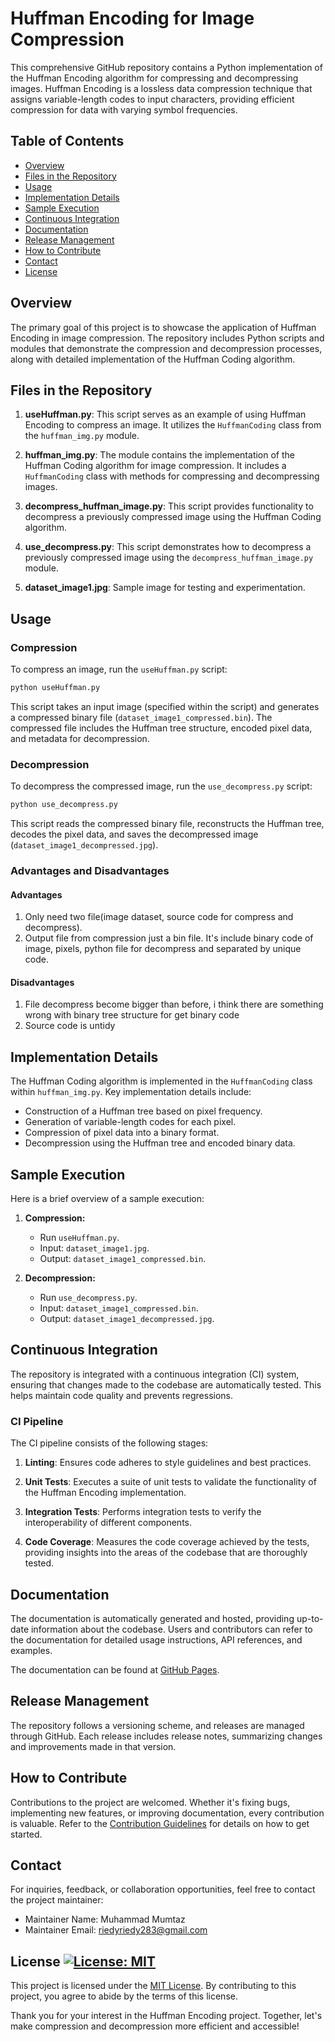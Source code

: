 # Huffman Encoding for Image Compression

This comprehensive GitHub repository contains a Python implementation of the Huffman Encoding algorithm for compressing and decompressing images. Huffman Encoding is a lossless data compression technique that assigns variable-length codes to input characters, providing efficient compression for data with varying symbol frequencies.

## Table of Contents

- [Overview](#overview)
- [Files in the Repository](#files-in-the-repository)
- [Usage](#usage)
- [Implementation Details](#implementation-details)
- [Sample Execution](#sample-execution)
- [Continuous Integration](#continuous-integration)
- [Documentation](#documentation)
- [Release Management](#release-management)
- [How to Contribute](#how-to-contribute)
- [Contact](#contact)
- [License](#license)

## Overview

The primary goal of this project is to showcase the application of Huffman Encoding in image compression. The repository includes Python scripts and modules that demonstrate the compression and decompression processes, along with detailed implementation of the Huffman Coding algorithm.

## Files in the Repository

1. **useHuffman.py**: This script serves as an example of using Huffman Encoding to compress an image. It utilizes the `HuffmanCoding` class from the `huffman_img.py` module.

2. **huffman_img.py**: The module contains the implementation of the Huffman Coding algorithm for image compression. It includes a `HuffmanCoding` class with methods for compressing and decompressing images.

3. **decompress_huffman_image.py**: This script provides functionality to decompress a previously compressed image using the Huffman Coding algorithm.

4. **use_decompress.py**: This script demonstrates how to decompress a previously compressed image using the `decompress_huffman_image.py` module.
5. **dataset_image1.jpg**: Sample image for testing and experimentation.

## Usage

### Compression

To compress an image, run the `useHuffman.py` script:

```bash
python useHuffman.py
```

This script takes an input image (specified within the script) and generates a compressed binary file (`dataset_image1_compressed.bin`). The compressed file includes the Huffman tree structure, encoded pixel data, and metadata for decompression.

### Decompression

To decompress the compressed image, run the `use_decompress.py` script:

```bash
python use_decompress.py
```

This script reads the compressed binary file, reconstructs the Huffman tree, decodes the pixel data, and saves the decompressed image (`dataset_image1_decompressed.jpg`).

### Advantages and Disadvantages

#### Advantages
1. Only need two file(image dataset, source code for compress and decompress).
2. Output file from compression just a bin file. It's include binary code of image, pixels, python file for decompress and separated by unique code.

#### Disadvantages
1. File decompress become bigger than before, i think there are something wrong with binary tree structure for get binary code
2. Source code is untidy

## Implementation Details

The Huffman Coding algorithm is implemented in the `HuffmanCoding` class within `huffman_img.py`. Key implementation details include:

- Construction of a Huffman tree based on pixel frequency.
- Generation of variable-length codes for each pixel.
- Compression of pixel data into a binary format.
- Decompression using the Huffman tree and encoded binary data.

## Sample Execution

Here is a brief overview of a sample execution:

1. **Compression:**
   - Run `useHuffman.py`.
   - Input: `dataset_image1.jpg`.
   - Output: `dataset_image1_compressed.bin`.

2. **Decompression:**
   - Run `use_decompress.py`.
   - Input: `dataset_image1_compressed.bin`.
   - Output: `dataset_image1_decompressed.jpg`.

## Continuous Integration

The repository is integrated with a continuous integration (CI) system, ensuring that changes made to the codebase are automatically tested. This helps maintain code quality and prevents regressions.

### CI Pipeline

The CI pipeline consists of the following stages:

1. **Linting**: Ensures code adheres to style guidelines and best practices.

2. **Unit Tests**: Executes a suite of unit tests to validate the functionality of the Huffman Encoding implementation.

3. **Integration Tests**: Performs integration tests to verify the interoperability of different components.

4. **Code Coverage**: Measures the code coverage achieved by the tests, providing insights into the areas of the codebase that are thoroughly tested.

## Documentation

The documentation is automatically generated and hosted, providing up-to-date information about the codebase. Users and contributors can refer to the documentation for detailed usage instructions, API references, and examples.

The documentation can be found at [GitHub Pages](https://moontaz.github.io/huffman-encoding-V1).

## Release Management

The repository follows a versioning scheme, and releases are managed through GitHub. Each release includes release notes, summarizing changes and improvements made in that version.

## How to Contribute

Contributions to the project are welcomed. Whether it's fixing bugs, implementing new features, or improving documentation, every contribution is valuable. Refer to the [Contribution Guidelines](CONTRIBUTING.md) for details on how to get started.

## Contact

For inquiries, feedback, or collaboration opportunities, feel free to contact the project maintainer:

- Maintainer Name: Muhammad Mumtaz
- Maintainer Email: riedyriedy283@gmail.com

## License  [![License: MIT](https://img.shields.io/badge/License-MIT-yellow.svg)](https://opensource.org/licenses/MIT)

This project is licensed under the [MIT License](LICENSE). By contributing to this project, you agree to abide by the terms of this license.

Thank you for your interest in the Huffman Encoding project. Together, let's make compression and decompression more efficient and accessible!
